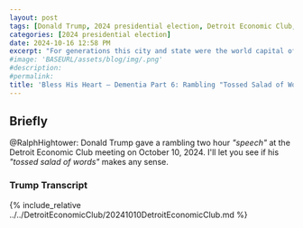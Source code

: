 ```yaml
---
layout: post
tags: [Donald Trump, 2024 presidential election, Detroit Economic Club, dementia, cognitive decline, rambling speech, tossed salad of words, politics]
categories: [2024 presidential election]
date: 2024-10-16 12:58 PM
excerpt: "For generations this city and state were the world capital of automotive production and American automakers rolled one iconic model off the line after the next, the Mustang, the Corvette, the Pontiac GTO. I had two of them actually. I had that GTO. Oh, I thought I was the hottest guy around. It was crazy. We didn’t have all of the foreign competition then. You were so proud to have a Corvette. Oh, if you had a Corvette. I never got a Corvette. I tell you, I feel I was left behind, but I had my GTO. I was something, man. I’d put that top down. See, in those days I didn’t mind when the hair waved. I’d go fast and that hair would be waving, that blonde hair and I’d say, who the hell can take me? Nobody. Today, I’m a little more careful I want cover up that little area up there. It’s a little bit soft up there. These things were coming cylinders, no wings, no nothing, and they’re coming down very slowly, landing on a raft in the middle of the ocean someplace with a circle. Boom. Reminded me of the Biden circles that he used to have, right? He’d have eight circles and he couldn’t fill them up. But then I heard he beat us with the popular vote. I don’t know. I don’t know. Couldn’t fill up the eight circles. I always loved those circles. They were so beautiful. They were so beautiful to look at. In fact, the person that did them, that was the best thing about his… the level of that circle was great, but they couldn’t get people. So they used to have the press stand in those circles because they couldn’t get the people. Then I heard we lost. Oh, we lost. No, we’re never going to let that happen again. But we’ve been abused by other countries. We’ve been abused by our own politicians, really more than other countries. I can’t blame them. We’ve been abused by people that represent us in this country."
#image: 'BASEURL/assets/blog/img/.png'
#description:
#permalink:
title: 'Bless His Heart – Dementia Part 6: Rambling "Tossed Salad of Words Speech" at Detroit Economic Club'
---
```



## Briefly

@RalphHightower: Donald Trump gave a rambling two hour *"speech"* at the Detroit Economic Club meeting on October 10, 2024. I'll let you see if his *"tossed salad of words"* makes any sense. 

### Trump Transcript

{% include_relative ../../DetroitEconomicClub/20241010DetroitEconomicClub.md %}
